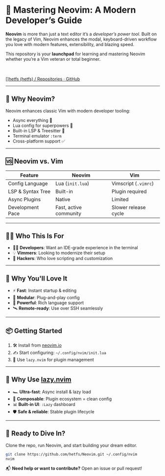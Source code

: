 # 🧠 Mastering Neovim: A Modern Developer’s Guide

**Neovim** is more than just a text editor it’s a *developer’s power tool*. Built on the legacy of Vim, Neovim enhances the modal, keyboard-driven workflow you love with modern features, extensibility, and blazing speed.

This repository is your **launchpad** for learning and mastering Neovim whether you’re a Vim veteran or total beginner.

[](https://neovim.io)  
[](LICENSE)  
[][hetfs (hetfs) / Repositories · GitHub](https://github.com/hetfs?tab=repositories)
[](https://twitter.com/yourhandle)

---

## 🚀 Why Neovim?

Neovim enhances classic Vim with modern developer tooling:

- Async everything 💨
- Lua config for superpowers 💪
- Built-in LSP & Treesitter 🧠
- Terminal emulator `:term`
- Cross-platform support ✅

---

## 🆚 Neovim vs. Vim

| Feature           | Neovim                 | Vim                  |
| ----------------- | ---------------------- | -------------------- |
| Config Language   | Lua (`init.lua`)       | Vimscript (`.vimrc`) |
| LSP & Syntax Tree | Built-in               | Plugin required      |
| Async Plugins     | Native                 | Limited              |
| Development Pace  | Fast, active community | Slower release cycle |

---

## 👨‍💻 Who This Is For

- 🧑‍💻 **Developers**: Want an IDE-grade experience in the terminal
- 💡 **Vimmers**: Looking to modernize their setup
- 🔧 **Hackers**: Who love scripting and customization

---

## 🌟 Why You'll Love It

- ⚡ **Fast**: Instant startup & editing
- 🧩 **Modular**: Plug-and-play config
- 🧠 **Powerful**: Rich language support
- 🛰️ **Remote-ready**: Use over SSH seamlessly

---

## 📦 Getting Started

1. 🛠️ Install from [neovim.io](https://neovim.io)
2. ✍️ Start configuring: `~/.config/nvim/init.lua`
3. 🔌 Use `lazy.nvim` for plugin management

---

## 💼 Why Use [lazy.nvim](https://lazy.folke.io/)

- 🏎️ **Ultra-fast**: Async install & lazy load
- 🧩 **Composable**: Plugin ecosystem = clean config
- 📊 **Built-in UI**: `:Lazy` dashboard
- 🛡️ **Safe & reliable**: Stable plugin lifecycle

---

## 🤘 Ready to Dive In?

Clone the repo, run Neovim, and start building your dream editor.

```bash
git clone https://github.com/hetfs/Neovim.git ~/.config/nvim
nvim
```

📬 **Need help or want to contribute?** Open an issue or pull request!
